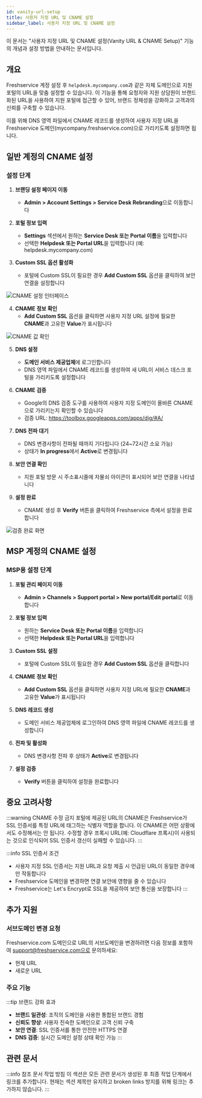 ```yaml
---
id: vanity-url-setup
title: 사용자 지정 URL 및 CNAME 설정
sidebar_label: 사용자 지정 URL 및 CNAME 설정
---
```


<div class="subtitle">
  이 문서는 "사용자 지정 URL 및 CNAME 설정(Vanity URL & CNAME Setup)" 기능의 개념과 설정 방법을 안내하는 문서입니다.
</div>

## 개요

Freshservice 계정 설정 후 `helpdesk.mycompany.com`과 같은 자체 도메인으로 지원 포털의 URL을 맞춤 설정할 수 있습니다. 이 기능을 통해 요청자와 지원 상담원이 브랜드화된 URL을 사용하여 지원 포털에 접근할 수 있어, 브랜드 정체성을 강화하고 고객과의 신뢰를 구축할 수 있습니다.

이를 위해 DNS 영역 파일에서 CNAME 레코드를 생성하여 사용자 지정 URL을 Freshservice 도메인(mycompany.freshservice.com)으로 가리키도록 설정하면 됩니다.

## 일반 계정의 CNAME 설정

### 설정 단계

1. **브랜딩 설정 페이지 이동**
   - **Admin > Account Settings > Service Desk Rebranding**으로 이동합니다

2. **포털 정보 입력**
   - **Settings** 섹션에서 원하는 **Service Desk 또는 Portal 이름**을 입력합니다
   - 선택한 **Helpdesk 또는 Portal URL**을 입력합니다 (예: helpdesk.mycompany.com)

3. **Custom SSL 옵션 활성화**
   - 포털에 Custom SSL이 필요한 경우 **Add Custom SSL** 옵션을 클릭하여 보안 연결을 설정합니다

![CNAME 설정 인터페이스](https://s3.amazonaws.com/cdn.freshdesk.com/data/helpdesk/attachments/production/50008956514/original/7KLKtheGFr_x-_DYq7RAg6v6IV3j_FSY2A.png)

4. **CNAME 정보 확인**
   - **Add Custom SSL** 옵션을 클릭하면 사용자 지정 URL 설정에 필요한 **CNAME**과 고유한 **Value**가 표시됩니다

![CNAME 값 확인](https://s3.amazonaws.com/cdn.freshdesk.com/data/helpdesk/attachments/production/50008956521/original/bNXX_1kCjqSvauFmebE38FIK_qOSNiwk-A.png)

5. **DNS 설정**
   - **도메인 서비스 제공업체**에 로그인합니다
   - DNS 영역 파일에서 CNAME 레코드를 생성하여 새 URL이 서비스 데스크 포털을 가리키도록 설정합니다

6. **CNAME 검증**
   - Google의 DNS 검증 도구를 사용하여 사용자 지정 도메인이 올바른 CNAME으로 가리키는지 확인할 수 있습니다
   - 검증 URL: https://toolbox.googleapps.com/apps/dig/#A/

7. **DNS 전파 대기**
   - DNS 변경사항이 전파될 때까지 기다립니다 (24~72시간 소요 가능)
   - 상태가 **In progress**에서 **Active**로 변경됩니다

8. **보안 연결 확인**
   - 지원 포털 방문 시 주소표시줄에 자물쇠 아이콘이 표시되어 보안 연결을 나타냅니다

9. **설정 완료**
   - CNAME 생성 후 **Verify** 버튼을 클릭하여 Freshservice 측에서 설정을 완료합니다

![검증 완료 화면](https://s3.amazonaws.com/cdn.freshdesk.com/data/helpdesk/attachments/production/50008956061/original/YPbXq4CkaDCXOXZ2GERW9-F0ZV1pXtHxEw.png)

## MSP 계정의 CNAME 설정

### MSP용 설정 단계

1. **포털 관리 페이지 이동**
   - **Admin > Channels > Support portal > New portal/Edit portal**로 이동합니다

2. **포털 정보 입력**
   - 원하는 **Service Desk 또는 Portal 이름**을 입력합니다
   - 선택한 **Helpdesk 또는 Portal URL**을 입력합니다

3. **Custom SSL 설정**
   - 포털에 Custom SSL이 필요한 경우 **Add Custom SSL** 옵션을 클릭합니다

4. **CNAME 정보 확인**
   - **Add Custom SSL** 옵션을 클릭하면 사용자 지정 URL에 필요한 **CNAME**과 고유한 **Value**가 표시됩니다

5. **DNS 레코드 생성**
   - 도메인 서비스 제공업체에 로그인하여 DNS 영역 파일에 CNAME 레코드를 생성합니다

6. **전파 및 활성화**
   - DNS 변경사항 전파 후 상태가 **Active**로 변경됩니다

7. **설정 검증**
   - **Verify** 버튼을 클릭하여 설정을 완료합니다

## 중요 고려사항

:::warning CNAME 수정 금지
포털에 제공된 URL의 CNAME은 Freshservice가 SSL 인증서를 특정 URL에 태그하는 식별자 역할을 합니다. 이 CNAME은 어떤 상황에서도 수정해서는 안 됩니다. 수정할 경우 프록시 URL(예: Cloudflare 프록시)이 사용되는 것으로 인식되어 SSL 인증서 갱신이 실패할 수 있습니다.
:::

:::info SSL 인증서 조건
- 사용자 지정 SSL 인증서는 지원 URL과 요청 제출 시 언급된 URL이 동일한 경우에만 작동합니다
- Freshservice 도메인을 변경하면 연결 보안에 영향을 줄 수 있습니다
- Freshservice는 Let's Encrypt로 SSL을 제공하여 보안 통신을 보장합니다
:::

## 추가 지원

### 서브도메인 변경 요청

Freshservice.com 도메인으로 URL의 서브도메인을 변경하려면 다음 정보를 포함하여 support@freshservice.com으로 문의하세요:
- 현재 URL
- 새로운 URL

### 주요 기능

:::tip 브랜드 강화 효과
- **브랜드 일관성**: 조직의 도메인을 사용한 통합된 브랜드 경험
- **신뢰도 향상**: 사용자 친숙한 도메인으로 고객 신뢰 구축
- **보안 연결**: SSL 인증서를 통한 안전한 HTTPS 연결
- **DNS 검증**: 실시간 도메인 설정 상태 확인 가능
:::

## 관련 문서

:::info 참조 문서 작업 방침
이 섹션은 모든 관련 문서가 생성된 후 최종 작업 단계에서 링크를 추가합니다.
현재는 섹션 제목만 유지하고 broken links 방지를 위해 링크는 추가하지 않습니다.
:::

<!-- 최종 작업 시 아래 형태로 추가:
- [서비스 데스크 브랜딩 설정](./service-desk-branding)
- [Custom SSL 인증서 설정](./custom-ssl-certificate)
- [포털 접속 및 로그인](./portal-access-login)
-->
